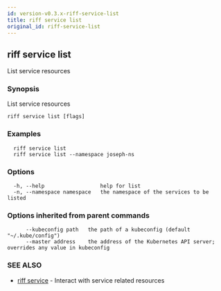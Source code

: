 ```yaml
---
id: version-v0.3.x-riff-service-list
title: riff service list
original_id: riff-service-list
---
```

## riff service list

List service resources

### Synopsis

List service resources

```
riff service list [flags]
```

### Examples

```
  riff service list
  riff service list --namespace joseph-ns
```

### Options

```
  -h, --help                  help for list
  -n, --namespace namespace   the namespace of the services to be listed
```

### Options inherited from parent commands

```
      --kubeconfig path   the path of a kubeconfig (default "~/.kube/config")
      --master address    the address of the Kubernetes API server; overrides any value in kubeconfig
```

### SEE ALSO

* [riff service](riff_service.md)	 - Interact with service related resources

